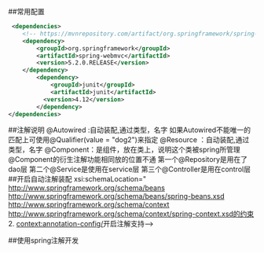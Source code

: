##常用配置
```xml
 <dependencies>
    <!-- https://mvnrepository.com/artifact/org.springframework/spring-webmvc -->
    <dependency>
        <groupId>org.springframework</groupId>
        <artifactId>spring-webmvc</artifactId>
        <version>5.2.0.RELEASE</version>
    </dependency>
        <dependency>
            <groupId>junit</groupId>
            <artifactId>junit</artifactId>
          <version>4.12</version>
        </dependency>
</dependencies>
```
##注解说明
@Autowired :自动装配,通过类型，名字
如果Autowired不能唯一的匹配上可使用@Qualifier(value = "dog2")来指定
@Resource ：自动装配,通过类型，名字
@Component：是组件，放在类上，说明这个类被spring所管理
@Component的衍生注解功能相同放的位置不通
第一个@Repository是用在了dao层
第二个@Service是使用在service层
第三个@Controller是用在control层
##开启自动注解装配
 xsi:schemaLocation="
       http://www.springframework.org/schema/beans
       http://www.springframework.org/schema/beans/spring-beans.xsd
       http://www.springframework.org/schema/context
       http://www.springframework.org/schema/context/spring-context.xsd的约束
      2.  <context:annotation-config/>开启注解支持-->
 
 ##使用spring注解开发
 